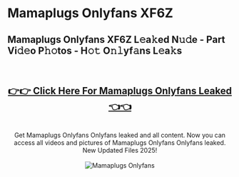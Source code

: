 # Mamaplugs Onlyfans XF6Z

<h2>Mamaplugs Onlyfans XF6Z  L𝚎a𝚔ed N𝚞𝚍e - Part Vi𝚍𝚎o P𝚑𝚘tos - H𝚘𝚝 O𝚗𝚕yf𝚊ns L𝚎a𝚔s</h2>
<br>
<div align="center">
<h2><a href="https://213.232.235.80/live/video.php?q=mamaplugs-onlyfans" rel="nofollow">👉👉 Click Here For Mamaplugs Onlyfans Leaked 👈👈</a></h2>

<br>
Get Mamaplugs Onlyfans Onlyfans leaked and all content. Now you can access all videos and pictures of Mamaplugs Onlyfans Onlyfans leaked. New Updated Files 2025!
<br>
<br>
<a href="https://213.232.235.80/live/video.php?q=mamaplugs-onlyfans" rel="nofollow" data-target="animated-image.originalLink"><img src="https://i.imgur.com/dJHk4Zq.gif" alt="Mamaplugs Onlyfans" style="max-width: 100%; display: inline-block;" data-target="animated-image.originalImage"></a>
</div>
<br>